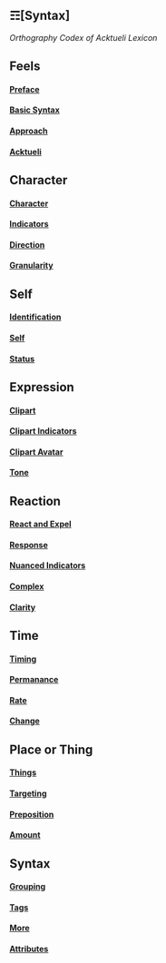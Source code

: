 ## ☶[Syntax]
_Orthography Codex of Acktueli Lexicon_

## Feels
#### [Preface](./PREFACE.md)
#### [Basic Syntax](./BASIC.md)
#### [Approach](./APPROACH.md)
#### [Acktueli](./ACKTUELI.md)

## Character
#### [Character](./CHARACTER.md)
#### [Indicators](./INDICATORS.md)
#### [Direction](./DIRECTION.md)
#### [Granularity](/GRANULARITY.md)

## Self
#### [Identification](./IDENTIFICATION.md)
#### [Self](./SELF.md)
#### [Status](./STATUS.md)

## Expression
#### [Clipart](./CLIPART.md)
#### [Clipart Indicators](./CA_INDICATORS.md)
#### [Clipart Avatar](./CA_AVATAR.md)
#### [Tone](./TONE.md)

## Reaction
#### [React and Expel](./REACT_EXPEL.md)
#### [Response](./RESPONSE.md)
#### [Nuanced Indicators](./NUANCED_INDICATORS.md)
#### [Complex](./COMPLEX.md)
#### [Clarity](./CLARITY.md)

## Time
#### [Timing](./TIMING.md)
#### [Permanance](./PERMANACE.md)
#### [Rate](./RATE.md)
#### [Change](./CHANGE.md)

## Place or Thing
#### [Things](./THINGS.md)
#### [Targeting](./TARGETING.md)
#### [Preposition](./PREPOSITION.md)
#### [Amount](./AMOUNT.md)

## Syntax
#### [Grouping](./GROUPING.md)
#### [Tags](./TAGS.md)
#### [More](./MORE.md)
#### [Attributes](./ATTRIBUTES.md)